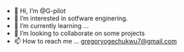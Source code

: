 - 👋 Hi, I’m @G-pilot
- 👀 I’m interested in sotfware enginering.
- 🌱 I’m currently learning ...
- 💞️ I’m looking to collaborate on some projects
- 📫 How to reach me ... gregoryogechukwu7@gmail.com

<!---
G-pilot/G-pilot is a ✨ special ✨ repository because its `README.md` (this file) appears on your GitHub profile.
You can click the Preview link to take a look at your changes.
--->
